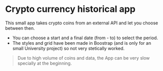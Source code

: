 # Crypto currency historical app

This small app takes crypto coins from an external API and let you choose between then.

* You can choose a start and a final date (from - to) to select the period.
* The styles and grid have been made in Boostrap (and is only for an small University project) so not very stetically worked.

> Due to high volume of coins and data, the App can be very slow specially at the beginning.